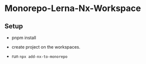 # Monorepo-Lerna-Nx-Workspace

## Setup

- pnpm install

- create project on the workspaces.

- run `npx add-nx-to-monorepo`